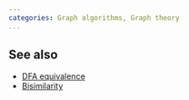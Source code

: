 ```yaml
---
categories: Graph algorithms, Graph theory
...
```


## See also
- [DFA equivalence]()
- [Bisimilarity]()